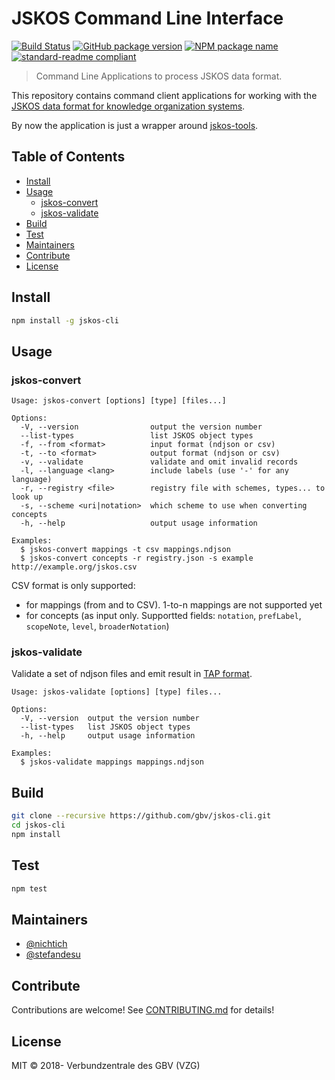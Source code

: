# JSKOS Command Line Interface

[![Build Status](https://travis-ci.com/gbv/jskos-cli.svg?branch=master)](https://travis-ci.com/gbv/jskos-cli)
[![GitHub package version](https://img.shields.io/github/package-json/v/gbv/jskos-cli.svg?label=version)](https://github.com/gbv/jskos-cli)
[![NPM package name](https://img.shields.io/badge/npm-jskos--cli-blue.svg)](https://www.npmjs.com/package/jskos-cli)
[![standard-readme compliant](https://img.shields.io/badge/readme%20style-standard-brightgreen.svg)](https://github.com/RichardLitt/standard-readme)

> Command Line Applications to process JSKOS data format.

This repository contains command client applications for working with the [JSKOS data format for knowledge organization systems](http://gbv.github.io/jskos/).

By now the application is just a wrapper around [jskos-tools](https://www.npmjs.com/package/jskos-tools).

## Table of Contents

- [Install](#install)
- [Usage](#usage)
  - [jskos-convert](#jskos-convert)
  - [jskos-validate](#jskos-validate)
- [Build](#build)
- [Test](#test)
- [Maintainers](#maintainers)
- [Contribute](#contribute)
- [License](#license)

## Install

```bash
npm install -g jskos-cli
```

## Usage

### jskos-convert

~~~
Usage: jskos-convert [options] [type] [files...]

Options:
  -V, --version                output the version number
  --list-types                 list JSKOS object types
  -f, --from <format>          input format (ndjson or csv)
  -t, --to <format>            output format (ndjson or csv)
  -v, --validate               validate and omit invalid records
  -l, --language <lang>        include labels (use '-' for any language)
  -r, --registry <file>        registry file with schemes, types... to look up
  -s, --scheme <uri|notation>  which scheme to use when converting concepts
  -h, --help                   output usage information

Examples:
  $ jskos-convert mappings -t csv mappings.ndjson
  $ jskos-convert concepts -r registry.json -s example http://example.org/jskos.csv
~~~

CSV format is only supported:

* for mappings (from and to CSV). 1-to-n mappings are not supported yet
* for concepts (as input only. Supportted fields: `notation`, `prefLabel`, `scopeNote`, `level`, `broaderNotation`)

### jskos-validate

Validate a set of ndjson files and emit result in [TAP format](https://testanything.org/).

~~~
Usage: jskos-validate [options] [type] files...

Options:
  -V, --version  output the version number
  --list-types   list JSKOS object types
  -h, --help     output usage information

Examples:
  $ jskos-validate mappings mappings.ndjson
~~~

## Build

```bash
git clone --recursive https://github.com/gbv/jskos-cli.git
cd jskos-cli
npm install
```

## Test

```bash
npm test
```

## Maintainers

- [@nichtich](https://github.com/nichtich)
- [@stefandesu](https://github.com/stefandesu)

## Contribute

Contributions are welcome! See [CONTRIBUTING.md](CONTRIBUTING.md) for details!

## License

MIT © 2018- Verbundzentrale des GBV (VZG)
